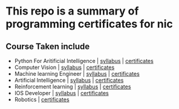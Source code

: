 # This repo is a summary of programming certificates for nic

## Course Taken include

* Python For Aritificial Intelligence  | [syllabus](https://github.com/thanakijwanavit/certificates/blob/master/aiPython/AIPythonSyllabus.pdf) | [certificates](https://github.com/thanakijwanavit/certificates/blob/master/aiPython/pythonAiNanodegree.pdf)
* Computer Vision  | [syllabus](https://github.com/thanakijwanavit/certificates/blob/master/computerVision/computerVisionSyllabus.pdf) | [certificates](https://github.com/thanakijwanavit/certificates/blob/master/computerVision/computerVisionNanodegree.pdf)
* Machine learning Engineer | [syllabus](https://github.com/thanakijwanavit/certificates/blob/master/machineLearning/MachineLearningEngineerSyllabus.pdf) | [certificates](https://github.com/thanakijwanavit/certificates/blob/master/machineLearning/machineLearningEngineerNanodegree.pdf)
* Artificial Intelligence | [syllabus](https://github.com/thanakijwanavit/certificates/blob/master/ArtificialIntelligence/AISyllabus.pdf) | [certificates](https://github.com/thanakijwanavit/certificates/blob/master/ArtificialIntelligence/ArtificialIntelligence.pdf)
* Reinforcement learning | [syllabus](https://github.com/thanakijwanavit/certificates/blob/master/reinforcementLearning/reinforcementLearningSyllabus.pdf) | [certificates](https://github.com/thanakijwanavit/certificates/blob/master/reinforcementLearning/RL_certificate.pdf)
* IOS Developer | [syllabus](https://github.com/thanakijwanavit/certificates/blob/master/ios/iosDeveloperSyllabus.pdf) | [certificates](https://github.com/thanakijwanavit/certificates/blob/master/ios/iosNanodegree.pdf)
* Robotics | [certificates]()
